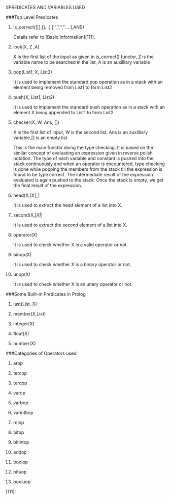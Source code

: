 #PREDICATES AND VARIABLES USED

###Top Level Predicates

1.	is_correct([[],[]...],['','','',''....],ANS)
	
	Details refer to [Basic Information][111].

2.	look(X, Z ,A) 			
	
	X is the first list of the input as given in is_correct() functor, 
	Z is the variable name to be searched in the list, 
	A is an auxilliary variable

3.	pop(List1, X, List2) 	
	
	It is used to implement the standard pop operation as in a stack with an element being removed from List1 to form List2

4.	push(X, List1, List2) 	

	It is used to implement the standard push operation as in a stack with an element X being appended to List1 to form List2

5.	checker(X, W, Ans, []) 	
	
	X is the first list of input, 
	W is the second list, 
	Ans is an auxilliary variable,[] is an empty list
	
	This is the main functor doing the type checking. It is based on the similar concept of evaluating an expression given in reverse polish notation. The type of each variable and constant is pushed into the stack continuously and when an operator is encountered, type checking is done while popping the members from the stack till the expression is found to be type correct. The intermediate result of the expression evaluated is again pushed to the stack. Once the stack is empty, we get the final result of the expression.

6.	head(X,[X|_]

	It is used to extract the head element of a list into X.

7.	second(X,[_X|_] 

	It is used to extract the second element of a list into X.

8.	operator(X) 

	It is used to check whether X is a valid operator or not.

9.	binop(X) 

	It is used to check whether X is a binary operator or not.

10.	unop(X) 

	It is used to check whether X is an unary operator or not.


###Some Built-in Predicates in Prolog

1. 	last(List, X)

2. 	member(X,List)

3. 	integer(X)

4. 	float(X)

5. 	number(X)

###Categories of Operators used

1.	arop

2.	tercop

3.	terqop

4.	varop

5.	varbop

6.	varintbop

7.	relop

8.	bitop

9.	bitintop

10.	addop

11.	boolop

12.	bituop

13.	booluop



[111]: 